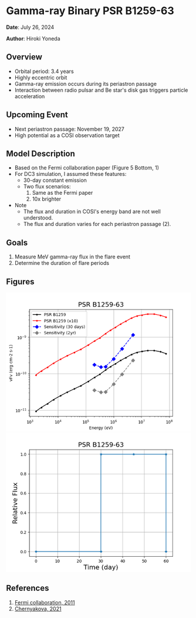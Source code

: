 # Gamma-ray Binary PSR B1259-63

**Date**: July 26, 2024

**Author**: Hiroki Yoneda

## Overview
- Orbital period: 3.4 years
- Highly eccentric orbit
- Gamma-ray emission occurs during its periastron passage
- Interaction between radio pulsar and Be star's disk gas triggers particle acceleration

## Upcoming Event
- Next periastron passage: November 19, 2027
- High potential as a COSI observation target

## Model Description
- Based on the Fermi collaboration paper (Figure 5 Bottom, 1)
- For DC3 simulation, I assumed these features:
  - 30-day constant emission
  - Two flux scenarios: 
    1. Same as the Fermi paper
    2. 10x brighter
- Note
  - The flux and duration in COSI's energy band are not well understood.
  - The flux and duration varies for each periastron passage (2).

## Goals

1. Measure MeV gamma-ray flux in the flare event
2. Determine the duration of flare periods

## Figures
![](PSRB1259_modelflux.png)
![](PSRB1259_modellc.png)

## References
1. [Fermi collaboration, 2011](https://doi.org/10.1088%2F2041-8205%2F736%2F1%2Fl11)
2. [Chernyakova, 2021](http://arxiv.org/abs/2106.03759)